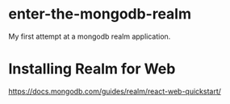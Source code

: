 # enter-the-mongodb-realm
My first attempt at a mongodb realm application.

# Installing Realm for Web
https://docs.mongodb.com/guides/realm/react-web-quickstart/
